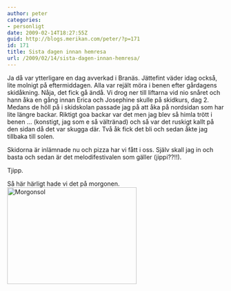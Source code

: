```yaml
---
author: peter
categories:
- personligt
date: 2009-02-14T18:27:55Z
guid: http://blogs.merikan.com/peter/?p=171
id: 171
title: Sista dagen innan hemresa
url: /2009/02/14/sista-dagen-innan-hemresa/
---
```


Ja då var ytterligare en dag avverkad i Branäs. Jättefint väder idag också, lite molnigt på eftermiddagen. Alla var rejält möra i benen efter gårdagens skidåkning. Nåja, det fick gå ändå. Vi drog ner till liftarna vid nio snåret och hann åka en gång innan Erica och Josephine skulle på skidkurs, dag 2. Medans de höll på i skidskolan passade jag på att åka på nordsidan som har lite längre backar. Riktigt goa backar var det men jag blev så himla trött i benen … (konstigt, jag som e så vältränad) och så var det ruskigt kallt på den sidan då det var skugga där. Två åk fick det bli och sedan åkte jag tillbaka till solen.

Skidorna är inlämnade nu och pizza har vi fått i oss. Själv skall jag in och basta och sedan är det melodifestivalen som gäller (jippi??!!).

Tjipp.

Så här härligt hade vi det på morgonen.  
<a title="Morgon" rel="lightbox" href="http://blogs.merikan.com/peter/files/2009/02/morgon.jpg"><img class="alignnone size-medium wp-image-172" src="http://blogs.merikan.com/peter/files/2009/02/morgon-300x225.jpg" alt="Morgonsol" width="300" height="225" srcset="https://blogs.merikan.com/peter/files/2009/02/morgon-300x225.jpg 300w, https://blogs.merikan.com/peter/files/2009/02/morgon.jpg 816w" sizes="(max-width: 300px) 100vw, 300px" /></a>
